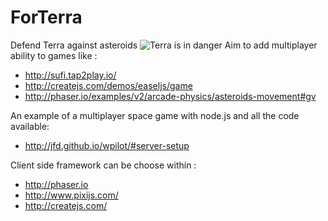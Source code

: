 # ForTerra
Defend Terra against asteroids
![Terra is in danger](http://media.senscritique.com/media/000010093704/1500/DavidMasse.jpg)
Aim to add multiplayer ability to games like :

- http://sufi.tap2play.io/
- http://createjs.com/demos/easeljs/game
- http://phaser.io/examples/v2/arcade-physics/asteroids-movement#gv
 

An example of a multiplayer space game with node.js and all the code available:
- http://jfd.github.io/wpilot/#server-setup


Client side framework can be choose within :
- http://phaser.io
- http://www.pixijs.com/
- http://createjs.com/
